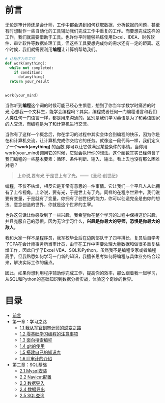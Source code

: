 # 前言

无论是审计师还是会计师，工作中都会遇到如何获取数据、分析数据的问题，甚至有时想制作一些自动化的工具辅助我们完成工作中重复的工作。而要想完成这样的工作，我们就需要借助于工具。也许你平时能够熟练使用Excel、IDEA、财务软件、审计软件等数据处理工具，但这些工具要想完成你的需求还有一定的距离。这个时候，我们就需要利用**编程**让计算机帮助我们。

```python
# 让程序为你工作
def work(anything):
  while not completed:
    if condition:
      do(anything)
  return your_result
  
  
work(your_mind)
```

当你听到**编程**这个词的时候可能已经心生惧意，想到了你当年学数学时痛苦的时光,心想我一个文科生，能学会编程吗？其实，编程或者任何一门编程语言和我们人类任何一门语言一样，都是用来沟通的。区别是我们学习英语是为了和英语国家的人交流，而编程是为了和计算机进行交流。

当你有了这样一个概念后，你在学习的过程中其实会体会到编程的快乐，因为你是在和计算机交流，让计算机完成你交给它的任务。就像这一段代码一样，我们定义了一个**work(anything)** 的函数,你可以让它做满足某些条件的事情。当你用work(your_mind)调用它的时候，它就会执行你的想法。这个函数其实已经包含了我们编程的一些基本要素：循环、条件判断、输入、输出。看上去也没有那么困难对吧？

> 上帝说,要有光,于是世上有了光。——《圣经:创世纪》

编程，不仅不枯燥，相反它是非常有意思的一件事情。它让我们一个平凡人从此拥有了上帝视角。上帝说，要有光，于是世上有了光。同样的在程序世界中，我们说要有变量，于是就有了变量，你拥有了创世纪的能力，你可以创造完全是由你的想法、意念创造的世界，你就是这个世界的主宰。

也许这句话让你感受到了一些兴趣，我希望你在整个学习的过程中保持这份兴趣，并且克服自己的恐惧。因为无论学习什么，**兴趣是你最大的导师，恐惧是你最大的敌人**。

我和大家一样不是程序员，我军校毕业后在边防部队干了四年排长，复员后自学考了CPA在会计师事务所当审计员，由于在工作中需要处理大量数据和做很多重复枯燥工作，因此自学了Excel VBA、SQL和Python。虽然我不是编程专家或者编程高手，但我熟悉如何学习一门新的知识，我擅长思考如何将编程与具体业务结合起来，解决实际工作的痛点。

因此，如果你想利用程序辅助你完成工作，提高你的效率，那么跟着我一起学习，从SQL和Python的基础知识到数据分析实战，体验这个奇妙的世界。

# 目录

* [前言](README.md)
* 第一章：学习之路
  * [1.1 我从军官到审计师的蜕变之路](1.1.md) 
  * [1.2 零基础学习编程的注意事项](1.2.md) 
  * [1.3 面向搜索编程](1.3.md) 
  * [1.4 git的使用](1.4.md) 
  * [1.5 搭建自己的知识库](1.5.md) 
  * [1.6 IT审计的介绍](1.6.md) 
* 第二章：SQL基础
  * [2.1 Mysql安装](2.1.md) 
  * [2.2 Navicat配置](2.2.md) 
  * [2.3 数据导入](2.3.md) 
  * [2.4 数据导出](2.4.md)
  * [2.5 SQL查询](2.5.md)
